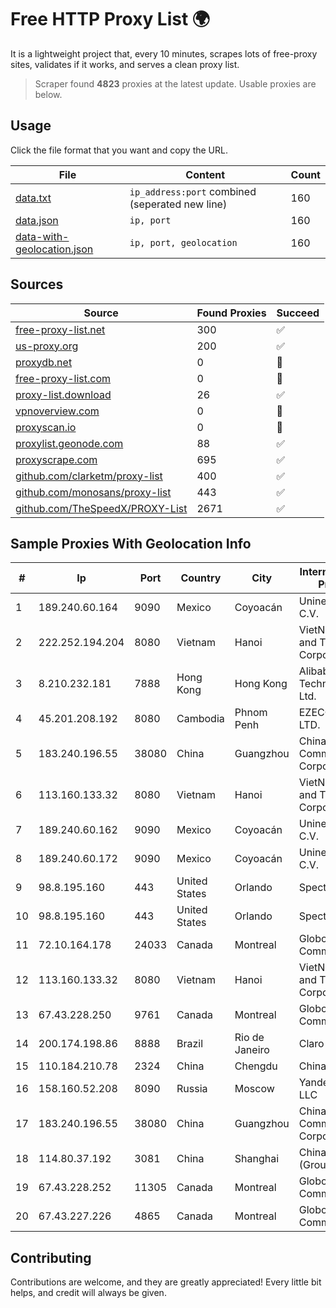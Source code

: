 
# Free HTTP Proxy List 🌍

It is a lightweight project that, every 10 minutes, scrapes lots of free-proxy sites, validates if it works, and serves a clean proxy list.


> Scraper found **4823** proxies at the latest update. Usable proxies are below.

## Usage

Click the file format that you want and copy the URL.


|File|Content|Count|
|----|-------|-----|
|[data.txt](https://raw.githubusercontent.com/themiralay/Proxy-List-World/master/data.txt)|`ip_address:port` combined (seperated new line)|160|
|[data.json](https://raw.githubusercontent.com/themiralay/Proxy-List-World/master/data.json)|`ip, port`|160|
|[data-with-geolocation.json](https://raw.githubusercontent.com/themiralay/Proxy-List-World/master/data-with-geolocation.json)|`ip, port, geolocation`|160|

## Sources

|Source|Found Proxies|Succeed|
|------|-------------|-------|
|[free-proxy-list.net](https://free-proxy-list.net)|300|✅|
|[us-proxy.org](https://www.us-proxy.org)|200|✅|
|[proxydb.net](http://proxydb.net)|0|🚫|
|[free-proxy-list.com](https://free-proxy-list.com/?page=&port=&type%5B%5D=http&type%5B%5D=https&up_time=0&search=Search)|0|🚫|
|[proxy-list.download](https://www.proxy-list.download/HTTP)|26|✅|
|[vpnoverview.com](https://vpnoverview.com/privacy/anonymous-browsing/free-proxy-servers)|0|🚫|
|[proxyscan.io](https://www.proxyscan.io)|0|🚫|
|[proxylist.geonode.com](https://proxylist.geonode.com/api/proxy-list?limit=300&page=1&sort_by=lastChecked&sort_type=desc&protocols=http,https)|88|✅|
|[proxyscrape.com](https://api.proxyscrape.com/v2/?request=displayproxies&protocol=http&timeout=10000&country=all&ssl=all&anonymity=all)|695|✅|
|[github.com/clarketm/proxy-list](https://raw.githubusercontent.com/clarketm/proxy-list/master/proxy-list-raw.txt)|400|✅|
|[github.com/monosans/proxy-list](https://raw.githubusercontent.com/monosans/proxy-list/main/proxies/http.txt)|443|✅|
|[github.com/TheSpeedX/PROXY-List](https://raw.githubusercontent.com/TheSpeedX/PROXY-List/master/http.txt)|2671|✅|


## Sample Proxies With Geolocation Info

|#|Ip|Port|Country|City|Internet Service Provider|
|-|--|----|-------|----|-------------------------|
|1|189.240.60.164|9090|Mexico|Coyoacán|Uninet S.A. de C.V.|
|2|222.252.194.204|8080|Vietnam|Hanoi|VietNam Post and Telecom Corporation|
|3|8.210.232.181|7888|Hong Kong|Hong Kong|Alibaba (US) Technology Co., Ltd.|
|4|45.201.208.192|8080|Cambodia|Phnom Penh|EZECOM CO., LTD.|
|5|183.240.196.55|38080|China|Guangzhou|China Mobile Communications Corporation|
|6|113.160.133.32|8080|Vietnam|Hanoi|VietNam Post and Telecom Corporation|
|7|189.240.60.162|9090|Mexico|Coyoacán|Uninet S.A. de C.V.|
|8|189.240.60.172|9090|Mexico|Coyoacán|Uninet S.A. de C.V.|
|9|98.8.195.160|443|United States|Orlando|Spectrum|
|10|98.8.195.160|443|United States|Orlando|Spectrum|
|11|72.10.164.178|24033|Canada|Montreal|GloboTech Communications|
|12|113.160.133.32|8080|Vietnam|Hanoi|VietNam Post and Telecom Corporation|
|13|67.43.228.250|9761|Canada|Montreal|GloboTech Communications|
|14|200.174.198.86|8888|Brazil|Rio de Janeiro|Claro S.A|
|15|110.184.210.78|2324|China|Chengdu|Chinanet|
|16|158.160.52.208|8090|Russia|Moscow|Yandex.Cloud LLC|
|17|183.240.196.55|38080|China|Guangzhou|China Mobile Communications Corporation|
|18|114.80.37.192|3081|China|Shanghai|China Telecom (Group)|
|19|67.43.228.252|11305|Canada|Montreal|GloboTech Communications|
|20|67.43.227.226|4865|Canada|Montreal|GloboTech Communications|



## Contributing

Contributions are welcome, and they are greatly appreciated! Every
little bit helps, and credit will always be given.

